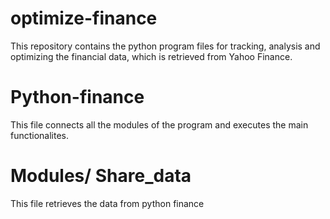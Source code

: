 # optimize-finance
This repository contains the python program files for tracking, analysis and optimizing the financial data, which is retrieved from Yahoo Finance.
# Python-finance 
This file connects all the modules of the program and executes the main functionalites.
# Modules/ Share_data
This file retrieves the data from python finance
